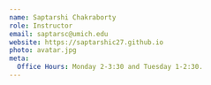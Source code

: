 ```yaml
---
name: Saptarshi Chakraborty
role: Instructor
email: saptarsc@umich.edu
website: https://saptarshic27.github.io
photo: avatar.jpg
meta:
  Office Hours: Monday 2-3:30 and Tuesday 1-2:30.
---
```

